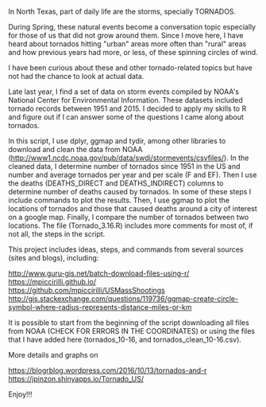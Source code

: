 In North Texas, part of daily life are the storms, specially TORNADOS.

During Spring, these natural events become a conversation topic especially for those of us that did not grow around them. Since I move here, I have heard about tornados hitting "urban" areas more often than "rural" areas and how previous years had more, or less, of these spinning circles of wind. 

I have been curious about these and other tornado-related topics but have not had the chance to look at actual data. 

Late last year, I find a set of data on storm events compiled by NOAA's National Center for Environmental Information. These datasets included tornado records between 1951 and 2015. I decided to apply my skills to R and figure out if I can answer some of the questions I came along about tornados. 

In this script, I use dplyr, ggmap and tydir, among other libraries to download and clean the data from NOAA (http://www1.ncdc.noaa.gov/pub/data/swdi/stormevents/csvfiles/). In the cleaned data, I determine number of tornados since 1951 in the US and number and average tornados per year and per scale (F and EF). Then I use the deaths (DEATHS_DIRECT and DEATHS_INDIRECT) columns to determine number of deaths caused by tornados. In some of these steps I include commands to plot the results. Then, I use ggmap to plot the locations of tornados and those that caused deaths around a city of interest on a google map.  Finally, I compare the number of tornados between two locations. The file (Tornado_3.16.R) includes more comments for most of, if not all, the steps in the script. 

This project includes ideas, steps, and commands from several sources (sites and blogs), including:

http://www.guru-gis.net/batch-download-files-using-r/ 
https://mpiccirilli.github.io/  
https://github.com/mpiccirilli/USMassShootings 
http://gis.stackexchange.com/questions/119736/ggmap-create-circle-symbol-where-radius-represents-distance-miles-or-km 

It is possible to start from the beginning of the script downloading all files from NOAA (CHECK FOR ERRORS IN THE COORDINATES) or using the files that I have added here (tornados_10-16, and tornados_clean_10-16.csv). 

More details and graphs on 

https://blogrblog.wordpress.com/2016/10/13/tornados-and-r
https://jpinzon.shinyapps.io/Tornado_US/

Enjoy!!!
